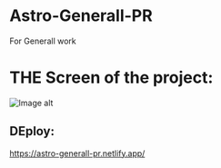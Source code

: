 # Astro-Generall-PR
For Generall work

# THE Screen of the project:
![Image alt](https://github.com/{username}/{repository}/raw/{branch}/{path}/image.png)


## DEploy:
https://astro-generall-pr.netlify.app/


